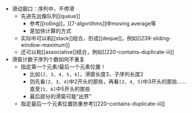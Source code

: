 - 滑动窗口：序列中，不停滑
  - 先进先出像队列[[queue]]
    - 参考[[rolling]]，[[7-algorithms]]中moving average等
    - 是加快计算的方式
  - 实际中可以和[[stack]]结合，形成[[deque]]，例如[[239-sliding-window-maximum]]
  - 还可以和[[associative]]结合，例如[[220-contains-duplicate-iii]]
- 滑窗计数子序列个数如何不重复
  - 指定第一个元素/最后一个元素位置！
    - 比如`[2, 3, 4, 5, 6]`，滑窗长度3，子序列长度2
    - 则先看`[2, 3, 4]`中2开头的那些，再看`[3, 4, 5]`中3开头的那些……直至`[5, 6]`中5开头的那些
    - 最后部分的滑窗可能“出界”
  - 指定最后一个元素位置防重参考[[220-contains-duplicate-iii]]
